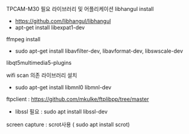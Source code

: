 TPCAM-M30
필요 라이브러리 및 어플리케이션
libhangul install
- https://github.com/libhangul/libhangul
- apt-get install libexpat1-dev

ffmpeg install
- sudo apt-get install libavfilter-dev, libavformat-dev, libswscale-dev

libqt5multimedia5-plugins

wifi scan 의존 라이브러리 설치
- sudo apt-get install libmnl0 libmnl-dev

ftpclient : https://github.com/mkulke/ftplibpp/tree/master
- libssl 필요 : sudo apt install libssl-dev

screen capture : scrot사용 ( sudo apt install scrot)
